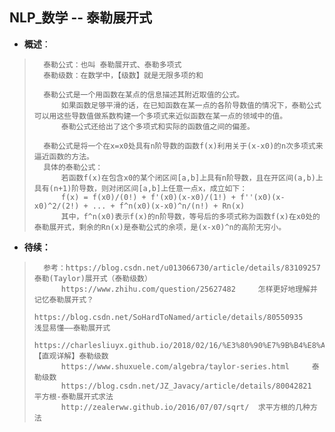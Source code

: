 ## NLP_数学 -- 泰勒展开式
- **概述**：
>
>       泰勒公式：也叫 泰勒展开式、泰勒多项式
>       泰勒级数：在数学中，【级数】就是无限多项的和
>
>       泰勒公式是一个用函数在某点的信息描述其附近取值的公式。
>           如果函数足够平滑的话，在已知函数在某一点的各阶导数值的情况下，泰勒公式可以用这些导数值做系数构建一个多项式来近似函数在某一点的领域中的值。
>           泰勒公式还给出了这个多项式和实际的函数值之间的偏差。
>
>       泰勒公式是将一个在x=x0处具有n阶导数的函数f(x)利用关于(x-x0)的n次多项式来逼近函数的方法。
>       具体的泰勒公式：
>           若函数f(x)在包含x0的某个闭区间[a,b]上具有n阶导数，且在开区间(a,b)上具有(n+1)阶导数，则对闭区间[a,b]上任意一点x，成立如下：
>           f(x) = f(x0)/(0!) + f'(x0)(x-x0)/(1!) + f''(x0)(x-x0)^2/(2!) + ... + f^n(x0)(x-x0)^n/(n!) + Rn(x)
>           其中，f^n(x0)表示f(x)的n阶导数，等号后的多项式称为函数f(x)在x0处的泰勒展开式，剩余的Rn(x)是泰勒公式的余项，是(x-x0)^n的高阶无穷小。
>
>
>
>
>
>
>
>
>
>
>
>

- **待续：**
>
>       参考：https://blog.csdn.net/u013066730/article/details/83109257    泰勒(Taylor)展开式（泰勒级数）
>           https://www.zhihu.com/question/25627482     怎样更好地理解并记忆泰勒展开式？
>           https://blog.csdn.net/SoHardToNamed/article/details/80550935    浅显易懂——泰勒展开式
>           https://charlesliuyx.github.io/2018/02/16/%E3%80%90%E7%9B%B4%E8%A7%82%E8%AF%A6%E8%A7%A3%E3%80%91%E6%B3%B0%E5%8B%92%E7%BA%A7%E6%95%B0/   【直观详解】泰勒级数
>           https://www.shuxuele.com/algebra/taylor-series.html     泰勒级数
>           https://blog.csdn.net/JZ_Javacy/article/details/80042821    平方根-泰勒展开式求法
>           http://zealerww.github.io/2016/07/07/sqrt/  求平方根的几种方法
>
>
>
>
>
>
>
>
>
>
>
>
>
>
>
>
>
